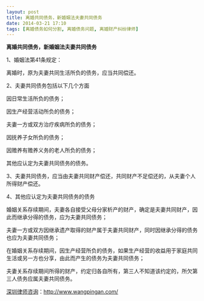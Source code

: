 ```yaml
---
layout: post
title: 离婚共同债务，新婚姻法夫妻共同债务
date: 2014-03-21 17:10
tags: [离婚债务如何分割, 离婚债务问题, 离婚财产纠纷律师]
---
```

<strong>离婚共同债务，新婚姻法夫妻共同债务</strong>

1、婚姻法第41条规定：

离婚时，原为夫妻共同生活所负的债务，应当共同偿还。

2、夫妻共同债务包括以下几个方面

因日常生活所负的债务；

因生产经营活动所负的债务；

夫妻一方或双方治疗疾病所负的债务；

因抚养子女所负的债务；

因赡养有赡养义务的老人所负的债务；

其他应认定为夫妻共同债务的债务。

3、夫妻共同债务，应当由夫妻共同财产偿还，共同财产不足偿还的，从夫妻个人所得财产偿还。

4、其他应认定为夫妻共同债务的债务

婚姻关系存续期间，夫妻各自接受父母分家析产的财产，确定是夫妻共同财产，因此而继承分得的债务，应为夫妻共同债务；

夫妻一方或双方因继承遗产取得的财产属于夫妻共同财产，同时因继承分得的债务也应为夫妻共同债务；

在婚姻关系存续期间，因生产经营所负的债务，如果生产经营的收益用于家庭共同生活或另一方也分享，由此而产生的债务为夫妻共同债务；

夫妻关系存续期间所得的财产，约定归各自所有，第三人不知道该约定的，所欠第三人债务应属夫妻共同债务。

<a href="http://www.wangpingan.com/">深圳律师咨询</a>：<a href="http://www.wangpingan.com/">http://www.wangpingan.com/</a>

